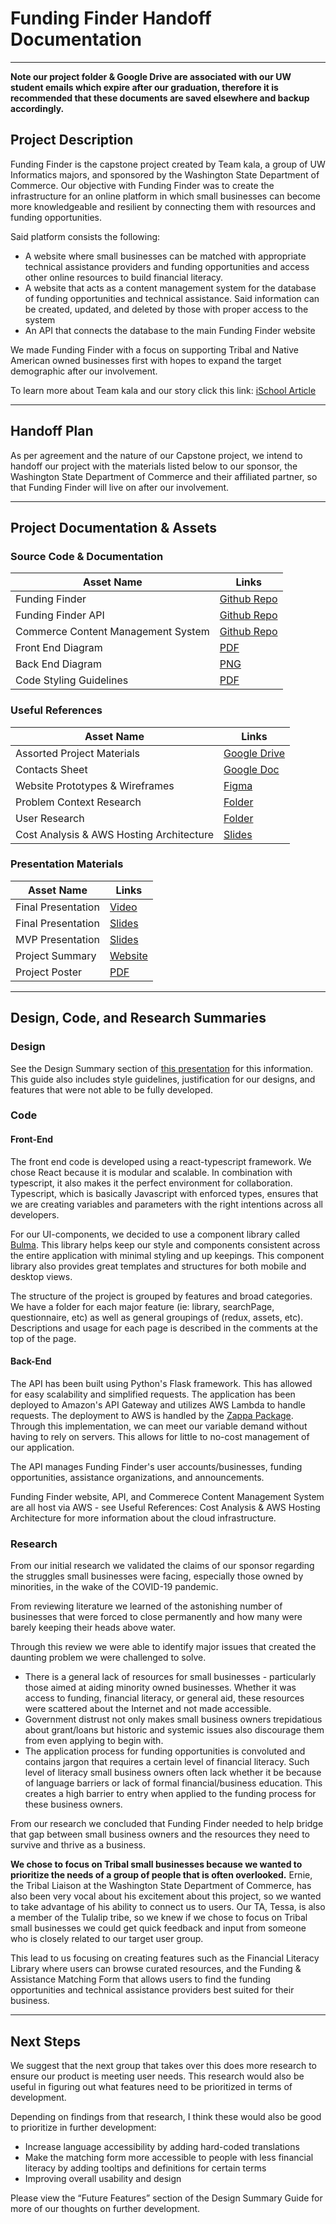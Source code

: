 # Funding Finder Handoff Documentation
---
**Note our project folder & Google Drive are associated with our UW student emails which expire after our graduation, therefore it is recommended that these documents are saved elsewhere and backup accordingly.**

## Project Description

Funding Finder is the capstone project created by Team kala, a group of UW Informatics majors, and sponsored by the Washington State Department of Commerce. Our objective with Funding Finder was to create the infrastructure for an online platform in which small businesses can become more knowledgeable and resilient by connecting them with resources and funding opportunities.

Said platform consists the following:
- A website where small businesses can be matched with appropriate technical assistance providers and funding opportunities and access other online resources to build financial literacy.
- A website that acts as a content management system for the database of funding opportunities and technical assistance. Said information can be created, updated, and deleted by those with proper access to the system
- An API that connects the database to the main Funding Finder website

We made Funding Finder with a focus on supporting Tribal and Native American owned businesses first with hopes to expand the target demographic after our involvement.

To learn more about Team kala and our story click this link: [iSchool Article](https://ischool.uw.edu/news/2021/05/informatics-team-helps-state-keep-small-businesses-afloat)

---

## Handoff Plan

As per agreement and the nature of our Capstone project, we intend to handoff our project with the materials listed below to our sponsor, the Washington State Department of Commerce and their affiliated partner, so that Funding Finder will live on after our involvement.

---

## Project Documentation & Assets

### Source Code & Documentation
Asset Name | Links
-------------------|-------------------
Funding Finder | [Github Repo](https://github.com/laurenng/Kala-Resilient-Small-Business)
Funding Finder API | [Github Repo](https://github.com/kelsonflint/rsbAPI)
Commerce Content Management System | [Github Repo](https://github.com/kelsonflint/rsbCommercePortal)
Front End Diagram | [PDF](https://drive.google.com/file/d/13jCrhQyt1GhTzryZtyrBmBNIYHchC9CF/view?usp=sharing)
Back End Diagram | [PNG](https://drive.google.com/file/d/1bMYJBAlAsX9n40OyYAnj22SLUT0VFB3M/view?usp=sharing)
Code Styling Guidelines | [PDF](https://airbnb.io/javascript/react/)

### Useful References
Asset Name | Links
-------------------|-------------------
Assorted Project Materials | [Google Drive](https://drive.google.com/drive/folders/1WWqiFswhnRUtzVISSQB4AmkxQtvRp9J5?usp=sharing)
Contacts Sheet | [Google Doc](https://docs.google.com/document/d/1mfG3p6qLAJpOfs7AgEJ3Lcjn00RxmbU6DtsXm9sQmzE/edit?usp=sharing)
Website Prototypes & Wireframes | [Figma](https://www.figma.com/file/2J2k7Jxc90jZH8ndi0ZIKo/kala-Wireframes?node-id=0%3A1)
Problem Context Research | [Folder](https://drive.google.com/drive/folders/1qDCsFTKwaYvcqBwzdajNHw8qshxRCeFz?usp=sharing)
User Research | [Folder](https://drive.google.com/drive/folders/1fb6A-0X_10IZSfI1q1zILfkYQosDiPT6?usp=sharing)
Cost Analysis & AWS Hosting Architecture | [Slides](https://docs.google.com/presentation/d/1OqSIfj7pWVKsv18hjOAFLhhW2VmnPr-GsPCBlK4Q3fM/edit?usp=sharing)


### Presentation Materials
Asset Name | Links
-------------------|-------------------
Final Presentation | [Video](https://youtu.be/IopUevw1WAo)
Final Presentation | [Slides](https://docs.google.com/presentation/d/1AQfUeK-AQ1aGYKWI4Z5g0efkkS6swOlAKysKJwTEMSg/edit?usp=sharing)
MVP Presentation | [Slides](https://docs.google.com/presentation/d/1CYb8Fmd9vHT6os6ibxAA-c_6UbzO9XVCaV9ShrfA9Co/edit?usp=sharing)
Project Summary | [Website](https://laurenng.github.io/about-kala/dist/index.html)
Project Poster | [PDF](https://drive.google.com/file/d/1-VMgGNAuQHeKHsXGmUQ5sjfbMC4_Wibs/view?usp=sharing)

---

## Design, Code, and Research Summaries

### Design

See the Design Summary section of [this presentation](https://app.pitch.com/app/presentation/c0de29c8-c84a-4a9e-8eb9-279561457e6d/5394b914-3b77-48a0-a559-ef21dce4b08a) for this information. This guide also includes style guidelines, justification for our designs, and features that were not able to be fully developed.

### Code

#### Front-End

The front end code is developed using a react-typescript framework. We chose React because it is modular and scalable. In combination with typescript, it also makes it the perfect environment for collaboration. Typescript, which is basically Javascript with enforced types, ensures that we are creating variables and parameters with the right intentions across all developers.

For our UI-components, we decided to use a component library called [Bulma](https://bulma.io/). This library helps keep our style and components consistent across the entire application with minimal styling and up keepings. This component library also provides great templates and structures for both mobile and desktop views.

The structure of the project is grouped by features and broad categories. We have a folder for each major feature (ie: library, searchPage, questionnaire, etc) as well as general groupings of (redux, assets, etc). Descriptions and usage for each page is described in the comments at the top of the page.

#### Back-End

The API has been built using Python's Flask framework. This has allowed for easy scalability and simplified requests. The application has been deployed to Amazon's API Gateway and utilizes AWS Lambda to handle requests. The deployment to AWS is handled by the [Zappa Package](https://pythonforundergradengineers.com/deploy-serverless-web-app-aws-lambda-zappa.html). Through this implementation, we can meet our variable demand without having to rely on servers. This allows for little to no-cost management of our application.

The API manages Funding Finder's user accounts/businesses, funding opportunities, assistance organizations, and announcements.

Funding Finder website, API, and Commerece Content Management System are all host via AWS - see Useful References: Cost Analysis & AWS Hosting Architecture for more information about the cloud infrastructure.

### Research

From our initial research we validated the claims of our sponsor regarding the struggles small businesses were facing, especially those owned by minorities, in the wake of the COVID-19 pandemic.

From reviewing literature we learned of the astonishing number of businesses that were forced to close permanently and how many were barely keeping their heads above water.

Through this review we were able to identify major issues that created the daunting problem we were challenged to solve.
- There is a general lack of resources for small businesses - particularly those aimed at aiding minority owned businesses. Whether it was access to funding, financial literacy, or general aid, these resources were scattered about the Internet and not made accessible.
- Government distrust not only makes small business owners trepidatious about grant/loans but historic and systemic issues also discourage them from even applying to begin with.
- The application process for funding opportunities is convoluted and contains jargon that requires a certain level of financial literacy. Such level of literacy small business owners often lack whether it be because of language barriers or lack of formal financial/business education. This creates a high barrier to entry when applied to the funding process for these business owners.

From our research we concluded that Funding Finder needed to help bridge that gap between small business owners and the resources they need to survive and thrive as a business.

**We chose to focus on Tribal small businesses because we wanted to prioritize the needs of a group of people that is often overlooked.** Ernie, the Tribal Liaison at the Washington State Department of Commerce, has also been very vocal about his excitement about this project, so we wanted to take advantage of his ability to connect us to users. Our TA, Tessa, is also a member of the Tulalip tribe, so we knew if we chose to focus on Tribal small businesses we could get quick feedback and input from someone who is closely related to our target user group.

 This lead to us focusing on creating features such as the Financial Literacy Library where users can browse curated resources, and the Funding & Assistance Matching Form that allows users to find the funding opportunities and technical assistance providers best suited for their business.

---

## Next Steps

We suggest that the next group that takes over this does more research to ensure our product is meeting user needs. This research would also be useful in figuring out what features need to be prioritized in terms of development.

Depending on findings from that research, I think these would also be good to prioritize in further development:
- Increase language accessibility by adding hard-coded translations
- Make the matching form more accessible to people with less financial literacy by adding tooltips and definitions for certain terms
- Improving overall usability and design

Please view the “Future Features” section of the Design Summary Guide for more of our thoughts on further development.
